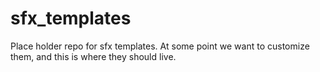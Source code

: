 sfx_templates
=============
Place holder repo for sfx templates. At some point we want to customize them, and this is where they should live.
